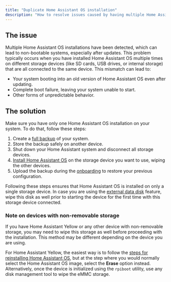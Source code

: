 ```yaml
---
title: "Duplicate Home Assistant OS installation"
description: "How to resolve issues caused by having multiple Home Assistant OS installations on the same system."
---
```


## The issue

Multiple Home Assistant OS installations have been detected, which can lead to non-bootable systems, especially after updates. This problem typically occurs when you have installed Home Assistant OS multiple times on different storage devices (like SD cards, USB drives, or internal storage) that are all connected to the same device. This mismatch can lead to:

- Your system booting into an old version of Home Assistant OS even after updating.
- Complete boot failure, leaving your system unable to start.
- Other forms of unpredictable behavior.

## The solution

Make sure you have only one Home Assistant OS installation on your system. To do that, follow these steps:

1. Create a [full backup][backup] of your system.
2. Store the backup safely on another device. 
3. Shut down your Home Assistant system and disconnect all storage devices.
4. [Install Home Assistant OS][installation] on the storage device you want to use, wiping the other devices.
5. Upload the backup during the [onboarding][onboarding] to restore your previous configuration.

Following these steps ensures that Home Assistant OS is installed on only a single storage device. In case you are using the [external data disk][data-disk] feature, wipe this disk as well prior to starting the device for the first time with this storage device connected.

### Note on devices with non-removable storage

If you have Home Assistant Yellow or any other device with non-removable storage, you may need to wipe this storage as well before proceeding with the installation. This method may be different depending on the device you are using.

For Home Assistant Yellow, the easiest way is to follow the [steps for reinstalling Home Assistant OS][yellow-rpiboot], but at the step where you would normally select the Home Assistant OS image, select the **Erase** option instead. Alternatively, once the device is initialized using the `rpiboot` utility, use any disk management tool to wipe the eMMC storage.

[backup]: /common-tasks/general/#backups
[installation]: /installation/
[onboarding]: /getting-started/onboarding/
[data-disk]: /common-tasks/general/#external-data-disk
[yellow-rpiboot]: https://support.nabucasa.com/hc/en-us/articles/25485061432093-Reinstall-the-Home-Assistant-Operating-System-on-Raspberry-Pi-CM5
